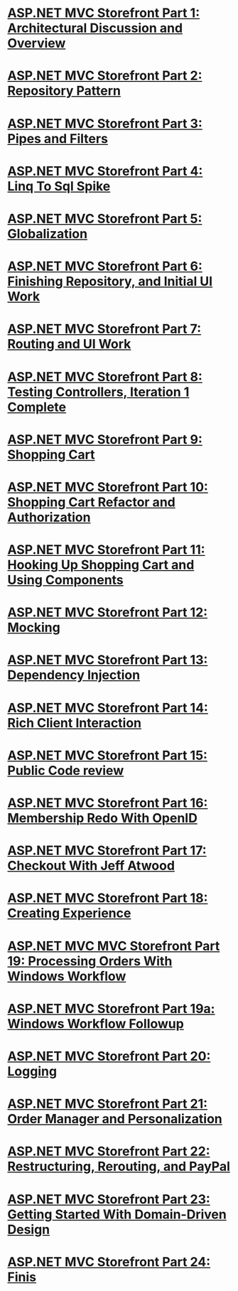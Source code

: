 # [ASP.NET MVC Storefront Part 1: Architectural Discussion and Overview](aspnet-mvc-storefront-part-1-architectural-discussion-and-overview.md)
# [ASP.NET MVC Storefront Part 2: Repository Pattern](aspnet-mvc-storefront-part-2-the-repository-pattern.md)
# [ASP.NET MVC Storefront Part 3: Pipes and Filters](aspnet-mvc-storefront-part-3-pipes-and-filters.md)
# [ASP.NET MVC Storefront Part 4: Linq To Sql Spike](aspnet-mvc-storefront-part-4-linq-to-sql-spike.md)
# [ASP.NET MVC Storefront Part 5: Globalization](aspnet-mvc-storefront-part-5-globalization.md)
# [ASP.NET MVC Storefront Part 6: Finishing Repository, and Initial UI Work](aspnet-mvc-storefront-part-6-finishing-the-repository-and-initial-ui-work.md)
# [ASP.NET MVC Storefront Part 7: Routing and UI Work](aspnet-mvc-storefront-part-7-routing-and-ui-work.md)
# [ASP.NET MVC Storefront Part 8: Testing Controllers, Iteration 1 Complete](aspnet-mvc-storefront-part-8-testing-controllers-iteration-1-complete.md)
# [ASP.NET MVC Storefront Part 9: Shopping Cart](aspnet-mvc-storefront-part-9-the-shopping-cart.md)
# [ASP.NET MVC Storefront Part 10: Shopping Cart Refactor and Authorization](aspnet-mvc-storefront-part-10-shopping-cart-refactor-and-authorization.md)
# [ASP.NET MVC Storefront Part 11: Hooking Up Shopping Cart and Using Components](aspnet-mvc-storefront-part-11-hooking-up-the-shopping-cart-and-using-components.md)
# [ASP.NET MVC Storefront Part 12: Mocking](aspnet-mvc-storefront-part-12-mocking.md)
# [ASP.NET MVC Storefront Part 13: Dependency Injection](aspnet-mvc-storefront-part-13-dependency-injection.md)
# [ASP.NET MVC Storefront Part 14: Rich Client Interaction](aspnet-mvc-storefront-part-14-rich-client-interaction.md)
# [ASP.NET MVC Storefront Part 15: Public Code review](aspnet-mvc-storefront-part-15-public-code-review.md)
# [ASP.NET MVC Storefront Part 16: Membership Redo With OpenID](aspnet-mvc-storefront-part-16-membership-redo-with-openid.md)
# [ASP.NET MVC Storefront Part 17: Checkout With Jeff Atwood](aspnet-mvc-storefront-part-17-checkout-with-jeff-atwood.md)
# [ASP.NET MVC Storefront Part 18: Creating Experience](aspnet-mvc-storefront-part-18-creating-an-experience.md)
# [ASP.NET MVC MVC Storefront Part 19: Processing Orders With Windows Workflow](aspnet-mvc-mvc-storefront-part-19-processing-orders-with-windows-workflow.md)
# [ASP.NET MVC Storefront Part 19a: Windows Workflow Followup](aspnet-mvc-storefront-part-19a-windows-workflow-followup.md)
# [ASP.NET MVC Storefront Part 20: Logging](aspnet-mvc-storefront-part-20-logging.md)
# [ASP.NET MVC Storefront Part 21: Order Manager and Personalization](aspnet-mvc-storefront-part-21-order-manager-and-personalization.md)
# [ASP.NET MVC Storefront Part 22: Restructuring, Rerouting, and PayPal](aspnet-mvc-storefront-part-22-restructuring-rerouting-and-paypal.md)
# [ASP.NET MVC Storefront Part 23: Getting Started With Domain-Driven Design](aspnet-mvc-storefront-part-23-getting-started-with-domain-driven-design.md)
# [ASP.NET MVC Storefront Part 24: Finis](aspnet-mvc-storefront-part-24-finis.md)
